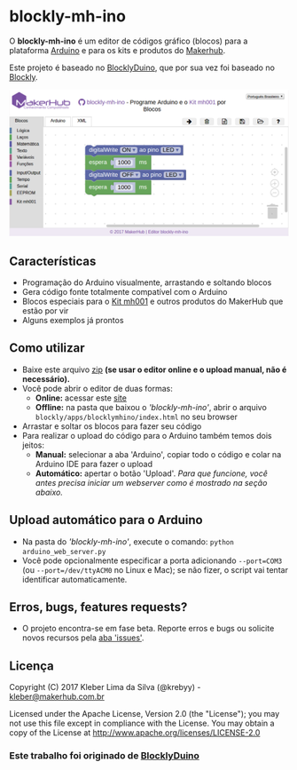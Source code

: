 blockly-mh-ino
=======================

O **blockly-mh-ino** é um editor de códigos gráfico (blocos) para a plataforma [Arduino](http://www.arduino.cc/) e para os kits e produtos do [Makerhub](http://makerhub.com.br/).

Este projeto é baseado no [BlocklyDuino](https://github.com/BlocklyDuino/BlocklyDuino/), que por sua vez foi baseado no [Blockly](https://developers.google.com/blockly/).

[![blockly-mh-ino](https://github.com/MakerHubBR/blockly-mh-ino/raw/master/blockly/apps/blocklymhino/blockly-mh-ino-preview.png)](http://makerhub.com.br/blockly-mh-ino/blockly/apps/blocklymhino/)

## Características
* Programação do Arduino visualmente, arrastando e soltando blocos
* Gera código fonte totalmente compatível com o Arduino
* Blocos especiais para o [Kit mh001](https://github.com/MakerHubBR/mh001) e outros produtos do MakerHub que estão por vir
* Alguns exemplos já prontos

## Como utilizar
* Baixe este arquivo [zip](https://github.com/MakerHubBR/blockly-mh-ino/archive/master.zip) **(se usar o editor online e o upload manual, não é necessário).**
* Você pode abrir o editor de duas formas:
  * **Online:** acessar este [site](http://makerhub.com.br/blockly-mh-ino/blockly/apps/blocklymhino/)
  * **Offline:** na pasta que baixou o *'blockly-mh-ino'*, abrir o arquivo `blockly/apps/blocklymhino/index.html` no seu browser
* Arrastar e soltar os blocos para fazer seu código
* Para realizar o upload do código para o Arduino também temos dois jeitos:
  * **Manual:** selecionar a aba 'Arduino', copiar todo o código e colar na Arduino IDE para fazer o upload
  * **Automático:** apertar o botão 'Upload'. *Para que funcione, você antes precisa iniciar um webserver como é mostrado na seção abaixo.*

## Upload automático para o Arduino
* Na pasta do *'blockly-mh-ino'*, execute o comando: `python arduino_web_server.py`
* Você pode opcionalmente especificar a porta adicionando `--port=COM3` (ou `--port=/dev/ttyACM0` no Linux e Mac); se não fizer, o script vai tentar identificar automaticamente.

## Erros, bugs, features requests?
* O projeto encontra-se em fase beta. Reporte erros e bugs ou solicite novos recursos pela [aba 'issues'](https://github.com/MakerHubBR/blockly-mh-ino/issues).

## Licença

Copyright (C) 2017 Kleber Lima da Silva (@krebyy) - kleber@makerhub.com.br

Licensed under the Apache License, Version 2.0 (the "License"); you may not use this file except in compliance with the License. You may obtain a copy of the License at http://www.apache.org/licenses/LICENSE-2.0


### Este trabalho foi originado de [BlocklyDuino](https://github.com/BlocklyDuino/BlocklyDuino/)
